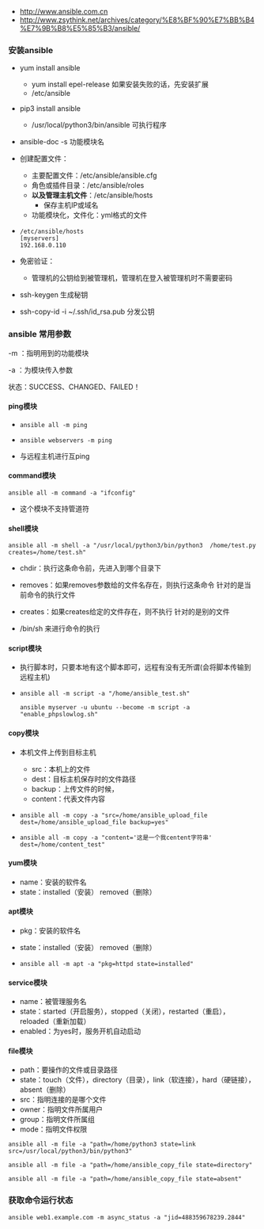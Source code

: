 - http://www.ansible.com.cn
- http://www.zsythink.net/archives/category/%E8%BF%90%E7%BB%B4%E7%9B%B8%E5%85%B3/ansible/

### 安装ansible
* yum install ansible
 
  * yum install epel-release 如果安装失败的话，先安装扩展
  * /etc/ansible
 
* pip3 install ansible
 
  * /usr/local/python3/bin/ansible 可执行程序
 
* ansible-doc -s 功能模块名
 
* 创建配置文件：
 
  * 主要配置文件：/etc/ansible/ansible.cfg
  * 角色或插件目录：/etc/ansible/roles
  * **以及管理主机文件**：/etc/ansible/hosts
    * 保存主机IP或域名
  * 功能模块化，文件化：yml格式的文件
 
* ```
  /etc/ansible/hosts
  [myservers]
  192.168.0.110
  ```
 
* 免密验证：
 
  * 管理机的公钥给到被管理机，管理机在登入被管理机时不需要密码
 
* ssh-keygen 生成秘钥
 
* ssh-copy-id -i ~/.ssh/id_rsa.pub 分发公钥
 
 
 
### ansible 常用参数
 
-m ：指明用到的功能模块
 
-a ：为模块传入参数
 
状态：SUCCESS、CHANGED、FAILED！
 
#### ping模块
 
* ```
  ansible all -m ping 
  ```
 
* ```
  ansible webservers -m ping 
  ```
 
* 与远程主机进行互ping
 
####  command模块
 
```
ansible all -m command -a "ifconfig"
```
 
* 这个模块不支持管道符
 
#### shell模块
 
```
ansible all -m shell -a "/usr/local/python3/bin/python3  /home/test.py creates=/home/test.sh"
```
 
* chdir：执行这条命令前，先进入到哪个目录下
* removes：如果removes参数给的文件名存在，则执行这条命令 针对的是当前命令的执行文件
* creates：如果creates给定的文件存在，则不执行  针对的是别的文件
 
* /bin/sh 来进行命令的执行
 
#### script模块
 
* 执行脚本时，只要本地有这个脚本即可，远程有没有无所谓(会将脚本传输到远程主机)
 
* ```
  ansible all -m script -a "/home/ansible_test.sh"
  ```
  ```
  ansible myserver -u ubuntu --become -m script -a "enable_phpslowlog.sh"
  ```
 
#### copy模块
 
* 本机文件上传到目标主机
 
  * src：本机上的文件
  * dest：目标主机保存时的文件路径
  * backup：上传文件的时候，
  * content：代表文件内容
 
* ```
  ansible all -m copy -a "src=/home/ansible_upload_file dest=/home/ansible_upload_file backup=yes"
  ```
 
* ```
  ansible all -m copy -a "content='这是一个我centent字符串' dest=/home/content_test"
  ```
 
#### yum模块
 
* name：安装的软件名
* state：installed（安装） removed（删除）
 
#### apt模块
 
* pkg：安装的软件名
 
* state：installed（安装） removed（删除）
 
* ```
  ansible all -m apt -a "pkg=httpd state=installed"
  ```
 
#### service模块
 
* name：被管理服务名
* state：started（开启服务），stopped（关闭），restarted（重启），reloaded（重新加载）
* enabled：为yes时，服务开机自动启动
 
#### file模块
 
* path：要操作的文件或目录路径
* state：touch（文件），directory（目录），link（软连接），hard（硬链接），absent（删除）
* src：指明连接的是哪个文件
* owner：指明文件所属用户
* group：指明文件所属组
* mode：指明文件权限
 
```
ansible all -m file -a "path=/home/python3 state=link src=/usr/local/python3/bin/python3"
```
 
```
ansible all -m file -a "path=/home/ansible_copy_file state=directory"
```
 
```
ansible all -m file -a "path=/home/ansible_copy_file state=absent"
```

### 获取命令运行状态
```
ansible web1.example.com -m async_status -a "jid=488359678239.2844"
```